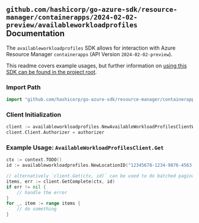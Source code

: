 
## `github.com/hashicorp/go-azure-sdk/resource-manager/containerapps/2024-02-02-preview/availableworkloadprofiles` Documentation

The `availableworkloadprofiles` SDK allows for interaction with Azure Resource Manager `containerapps` (API Version `2024-02-02-preview`).

This readme covers example usages, but further information on [using this SDK can be found in the project root](https://github.com/hashicorp/go-azure-sdk/tree/main/docs).

### Import Path

```go
import "github.com/hashicorp/go-azure-sdk/resource-manager/containerapps/2024-02-02-preview/availableworkloadprofiles"
```


### Client Initialization

```go
client := availableworkloadprofiles.NewAvailableWorkloadProfilesClientWithBaseURI("https://management.azure.com")
client.Client.Authorizer = authorizer
```


### Example Usage: `AvailableWorkloadProfilesClient.Get`

```go
ctx := context.TODO()
id := availableworkloadprofiles.NewLocationID("12345678-1234-9876-4563-123456789012", "locationName")

// alternatively `client.Get(ctx, id)` can be used to do batched pagination
items, err := client.GetComplete(ctx, id)
if err != nil {
	// handle the error
}
for _, item := range items {
	// do something
}
```
